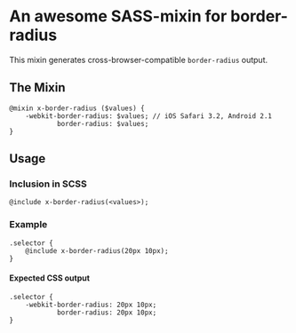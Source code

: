 # An awesome SASS-mixin for border-radius

This mixin generates cross-browser-compatible `border-radius` output.

## The Mixin

	@mixin x-border-radius ($values) {
		-webkit-border-radius: $values; // iOS Safari 3.2, Android 2.1
		        border-radius: $values;
	}

## Usage

### Inclusion in SCSS

	@include x-border-radius(<values>);

### Example

	.selector {
		@include x-border-radius(20px 10px);
	}

#### Expected CSS output

	.selector {
		-webkit-border-radius: 20px 10px;
		        border-radius: 20px 10px;
	}
